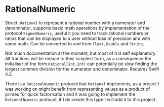 # RationalNumeric
Struct, `Rational` to represent a rational number with a numerator and denominator, supports basic math operations by
implementation of the protocol `SignedNumeric`, useful it you need to track rational numbers or ratios that can be
displayed to a user without loss of precision and with some math. Can be converted to and from
`Float`, `Double` and `String`.

Not much documentation at the moment, but most of it is self explanatory.
All fractions will be reduce to their simplest form, as a consequence the initialiser of the form `Rational(Int,Int)`
can potentially be slow finding the largest common division for the numerator and denominator. Requires Swift 4.2.

There is a `RationalNumeric` protocol that `Rational` implements, as a project I was working on might benefit
from representing values as a product of primes for quick factorisation and it was going to implement
the `RationalNumeric` protocol, if I do create this type I will add it to this project.
